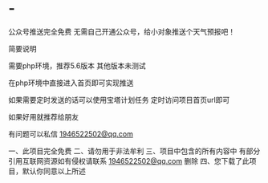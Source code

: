 # -
公众号推送完全免费 无需自己开通公众号，给小对象推送个天气预报吧！

简要说明

需要php环境，推荐5.6版本 其他版本未测试

在php环境中直接进入首页即可实现推送

如果需要定时发送的话可以使用宝塔计划任务 定时访问项目首页url即可

如果好用就推荐给朋友 

有问题可以私信 1946522502@qq.com 

一、此项目完全免费
二、请勿用于非法牟利
三、项目中包含的所有内容中 有部分引用互联网资源如有侵权请联系 1946522502@qq.com 删除
四、您下载了此项目，默认你同意以上所述
